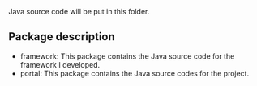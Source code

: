 Java source code will be put in this folder.

## Package description
- framework: This package contains the Java source code for the framework I developed.
- portal: This package contains the Java source codes for the project.
